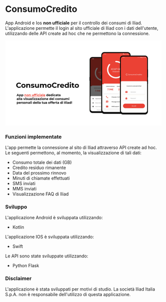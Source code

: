 # ConsumoCredito

App Android e Ios **non ufficiale** per il controllo dei consumi di Iliad.
L'applicazione permette il login al sito ufficiale di Iliad con i dati dell'utente, utilizzando delle API create ad hoc che ne permettono la connessione.

![Wallpaper](/images/wallpaper.png)

### Funzioni implementate
L'app permette la connessione al sito di Iliad attraverso API create ad hoc. Le seguenti permettono, al momento, la visualizzazione di tali dati: 

* Consumo totale dei dati (GB)
* Credito residuo rimanente
* Data del prossimo rinnovo
* Minuti di chiamate effettuati
* SMS inviati
* MMS inviati
* Visualizzazione FAQ di Iliad

### Sviluppo
L'applicazione Android è sviluppata utilizzando: 
* Kotlin

L'applicazione IOS è sviluppata utilizzando: 
* Swift

Le API sono state sviluppate utilizzando: 
* Python Flask

### Disclaimer
L'applicazione è stata sviluppati per motivi di studio. 
La società Iliad Italia S.p.A. non è responsabile dell'utilizzo di questa applicazione. 
